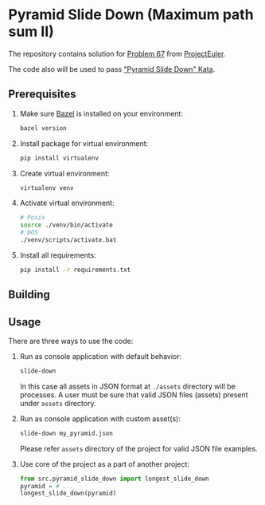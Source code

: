 # Pyramid Slide Down (Maximum path sum II)

The repository contains solution for [Problem 67](https://projecteuler.net/problem=67) from [ProjectEuler](https://projecteuler.net).

The code also will be used to pass ["Pyramid Slide Down" Kata](https://www.codewars.com/kata/551f23362ff852e2ab000037/train/python).

## Prerequisites

1. Make sure [Bazel](https://docs.bazel.build/versions/main/install.html) is installed on your environment:

    ```sh
    bazel version
    ```

2. Install package for virtual environment:

    ```sh
    pip install virtualenv
    ```

3. Create virtual environment:

    ```sh
    virtualenv venv
    ```

4. Activate virtual environment:

    ```sh
    # Posix
    source ./venv/bin/activate
    # DOS
    ./venv/scripts/activate.bat
    ```

5. Install all requirements:

    ```sh
    pip install -r requirements.txt
    ```

## Building

## Usage

There are three ways to use the code:

1. Run as console application with default behavior:

    ```sh
    slide-down
    ```

    In this case all assets in JSON format at `./assets` directory will be processes. A user must be sure that valid JSON files (assets) present under `assets` directory.

2. Run as console application with custom asset(s):

    ```sh
    slide-down my_pyramid.json
    ```

    Please refer `assets` directory of the project for valid JSON file examples.

3. Use core of the project as a part of another project:

    ```python
    from src.pyramid_slide_down import longest_slide_down
    pyramid = # ...
    longest_slide_down(pyramid)
    ```
